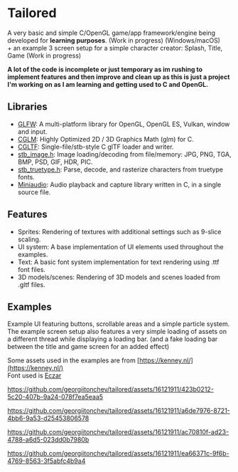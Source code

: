 # Tailored

A very basic and simple C/OpenGL game/app framework/engine being developed for **learning purposes**. (Work in progress) (Windows/macOS)  
\+ an example 3 screen setup for a simple character creator: Splash, Title, Game (Work in progress)  

**A lot of the code is incomplete or just temporary as im rushing to implement features and then improve and clean up as this is just a project I'm working on as I am learning and getting used to C and OpenGL.**

## Libraries
 - [GLFW](https://github.com/glfw/glfw): A multi-platform library for OpenGL, OpenGL ES, Vulkan, window and input.
 - [CGLM](https://github.com/recp/cglm): Highly Optimized 2D / 3D Graphics Math (glm) for C.
 - [CGLTF](https://github.com/jkuhlmann/cgltf): Single-file/stb-style C glTF loader and writer.
 - [stb_image.h](https://github.com/nothings/stb/blob/master/stb_image.h): Image loading/decoding from file/memory: JPG, PNG, TGA, BMP, PSD, GIF, HDR, PIC.
 - [stb_truetype.h](https://github.com/nothings/stb/blob/master/stb_truetype.h): Parse, decode, and rasterize characters from truetype fonts.
 - [Miniaudio](https://github.com/mackron/miniaudio): Audio playback and capture library written in C, in a single source file.

## Features
 - Sprites: Rendering of textures with additional settings such as 9-slice scaling.
 - UI system: A base implementation of UI elements used throughout the examples.
 - Text: A basic font system implementation for text rendering using .ttf font files.
 - 3D models/scenes: Rendering of 3D models and scenes loaded from .gltf files. 

## Examples
Example UI featuring buttons, scrollable areas and a simple particle system.  
The example screen setup also features a very simple loading of assets on a different thread while displaying a loading bar. (and a fake loading bar between the title and game screen for an added effect)

Some assets used in the examples are from [https://kenney.nl/](https://kenney.nl/)  
Font used is [Eczar](https://fonts.google.com/specimen/Eczar)

https://github.com/georgiitonchev/tailored/assets/16121911/423b0212-5c20-407b-9a24-078f7ea5eaa5  

https://github.com/georgiitonchev/tailored/assets/16121911/a6de7976-8721-4bb6-9a53-d25453806578  

https://github.com/georgiitonchev/tailored/assets/16121911/ac70810f-ad23-4788-a6d5-023dd0b7980b  

https://github.com/georgiitonchev/tailored/assets/16121911/ea66371c-9f6b-4769-8563-3f5abfc4b9a4







